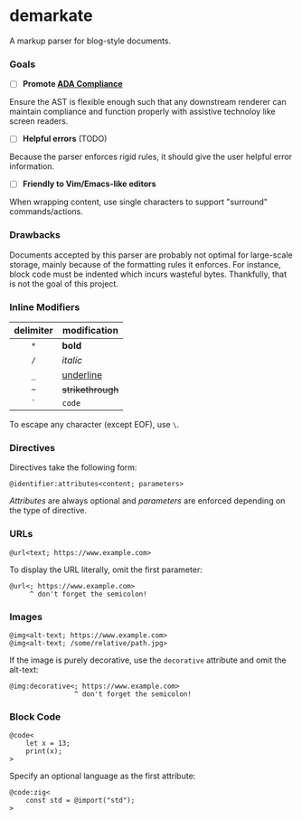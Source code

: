 # demarkate
A markup parser for blog-style documents.

### Goals
- [ ] **Promote [ADA Compliance](https://www.ada.gov/law-and-regs/design-standards/)**

Ensure the AST is flexible enough such that any downstream renderer can
maintain compliance and function properly with assistive technoloy like screen
readers.

- [ ] **Helpful errors** (TODO)

Because the parser enforces rigid rules, it should give the user helpful error
information.

- [ ] **Friendly to Vim/Emacs-like editors**

When wrapping content, use single characters to support "surround" commands/actions.

### Drawbacks
Documents accepted by this parser are probably not optimal for large-scale
storage, mainly because of the formatting rules it enforces. For instance,
block code must be indented which incurs wasteful bytes. Thankfully, that is
not the goal of this project.

### Inline Modifiers

| delimiter | modification |
|:-:|-|
| `*` | **bold** |
| `/` | _italic_ |
| `_` | <u>underline</u> |
| `~` | ~~strikethrough~~ |
| `` ` ``| `code` |

To escape any character (except EOF), use `\`.

### Directives

Directives take the following form:
```
@identifier:attributes<content; parameters>
```

_Attributes_ are always optional and _parameters_ are enforced depending on the
type of directive.

### URLs
```
@url<text; https://www.example.com>
```
To display the URL literally, omit the first parameter:
```
@url<; https://www.example.com>
     ^ don't forget the semicolon!
```

### Images

```
@img<alt-text; https://www.example.com>
@img<alt-text; /some/relative/path.jpg>
```
If the image is purely decorative, use the `decorative` attribute and omit the alt-text:
```
@img:decorative<; https://www.example.com>
                ^ don't forget the semicolon!
```

### Block Code
```
@code<
    let x = 13;
    print(x);
>
```
Specify an optional language as the first attribute:
```
@code:zig<
    const std = @import("std");
>
```
